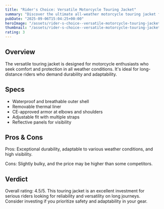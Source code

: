 ```yaml
---
title: "Rider's Choice: Versatile Motorcycle Touring Jacket"
summary: "Discover the ultimate all-weather motorcycle touring jacket for avid adventurers."
pubDate: "2025-09-06T15:04:25+00:00"
heroImage: "/assets/rider-s-choice--versatile-motorcycle-touring-jacket-hero.jpg"
thumbnail: "/assets/rider-s-choice--versatile-motorcycle-touring-jacket-thumb.jpg"
rating: 3
---
```


<h2>Overview</h2>
<p>The versatile touring jacket is designed for motorcycle enthusiasts who seek comfort and protection in all weather conditions. It's ideal for long-distance riders who demand durability and adaptability.</p>
<h2>Specs</h2>
<ul>
  <li>Waterproof and breathable outer shell</li>
  <li>Removable thermal liner</li>
  <li>CE-approved armor at elbows and shoulders</li>
  <li>Adjustable fit with multiple straps</li>
  <li>Reflective panels for visibility</li>
</ul>
<h2>Pros & Cons</h2>
<p>Pros: Exceptional durability, adaptable to various weather conditions, and high visibility.</p>
<p>Cons: Slightly bulky, and the price may be higher than some competitors.</p>
<h2>Verdict</h2>
<p>Overall rating: 4.5/5. This touring jacket is an excellent investment for serious riders looking for reliability and versatility on long journeys. Consider investing if you prioritize safety and adaptability in your gear.</p>